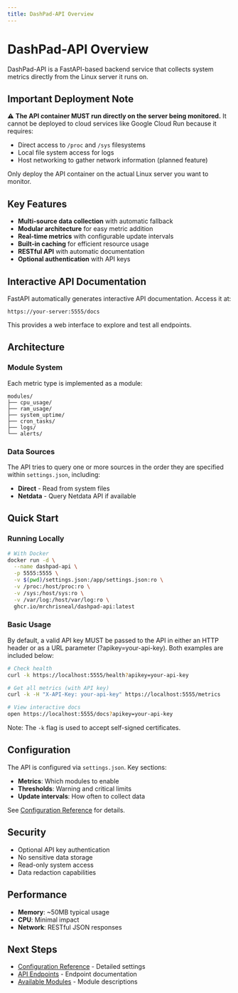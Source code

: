 ```yaml
---
title: DashPad-API Overview
---
```


# DashPad-API Overview

DashPad-API is a FastAPI-based backend service that collects system metrics directly from the Linux server it runs on.

## Important Deployment Note

⚠️ **The API container MUST run directly on the server being monitored.** It cannot be deployed to cloud services like Google Cloud Run because it requires:

- Direct access to `/proc` and `/sys` filesystems
- Local file system access for logs
- Host networking to gather network information (planned feature)

Only deploy the API container on the actual Linux server you want to monitor.

## Key Features

- **Multi-source data collection** with automatic fallback
- **Modular architecture** for easy metric addition
- **Real-time metrics** with configurable update intervals
- **Built-in caching** for efficient resource usage
- **RESTful API** with automatic documentation
- **Optional authentication** with API keys

## Interactive API Documentation

FastAPI automatically generates interactive API documentation. Access it at:

```
https://your-server:5555/docs
```

This provides a web interface to explore and test all endpoints.

## Architecture

### Module System

Each metric type is implemented as a module:

```
modules/
├── cpu_usage/
├── ram_usage/
├── system_uptime/
├── cron_tasks/
├── logs/
└── alerts/
```

### Data Sources

The API tries to query one or more sources in the order they are specified within `settings.json`, including:

- **Direct** - Read from system files
- **Netdata** - Query Netdata API if available

## Quick Start

### Running Locally

```bash
# With Docker
docker run -d \
  --name dashpad-api \
  -p 5555:5555 \
  -v $(pwd)/settings.json:/app/settings.json:ro \
  -v /proc:/host/proc:ro \
  -v /sys:/host/sys:ro \
  -v /var/log:/host/var/log:ro \
  ghcr.io/mrchrisneal/dashpad-api:latest
```

### Basic Usage

By default, a valid API key MUST be passed to the API in either an HTTP header or as a URL parameter (?apikey=your-api-key). Both examples are included below:

```bash
# Check health
curl -k https://localhost:5555/health?apikey=your-api-key

# Get all metrics (with API key)
curl -k -H "X-API-Key: your-api-key" https://localhost:5555/metrics

# View interactive docs
open https://localhost:5555/docs?apikey=your-api-key
```

Note: The `-k` flag is used to accept self-signed certificates.

## Configuration

The API is configured via `settings.json`. Key sections:

- **Metrics**: Which modules to enable
- **Thresholds**: Warning and critical limits
- **Update intervals**: How often to collect data

See [Configuration Reference](configuration.md) for details.

## Security

- Optional API key authentication
- No sensitive data storage
- Read-only system access
- Data redaction capabilities

## Performance

- **Memory**: ~50MB typical usage
- **CPU**: Minimal impact
- **Network**: RESTful JSON responses

## Next Steps

- [Configuration Reference](configuration.md) - Detailed settings
- [API Endpoints](endpoints.md) - Endpoint documentation
- [Available Modules](modules.md) - Module descriptions